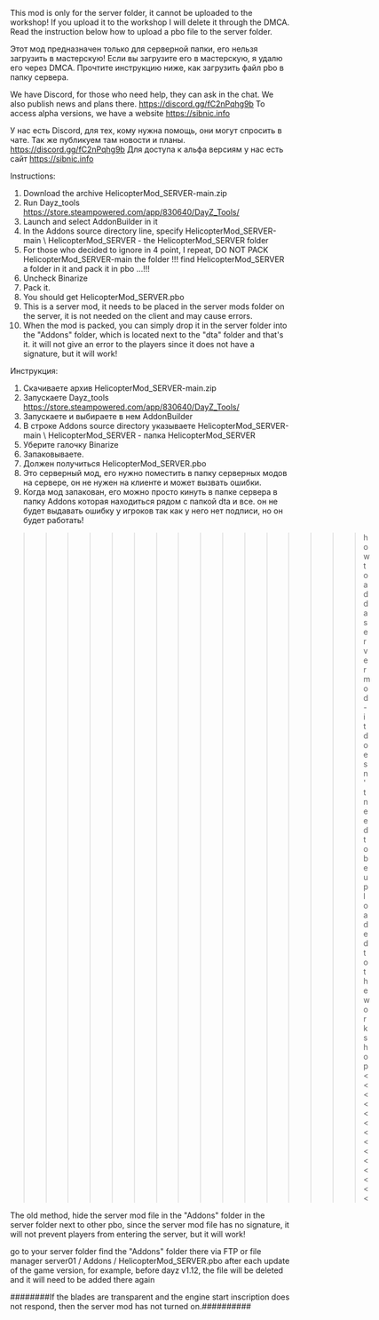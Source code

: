 This mod is only for the server folder, it cannot be uploaded to the workshop!
If you upload it to the workshop I will delete it through the DMCA.
Read the instruction below how to upload a pbo file to the server folder.

Этот мод предназначен только для серверной папки, его нельзя загрузить в мастерскую! Если вы загрузите его в мастерскую, я удалю его через DMCA.
Прочтите инструкцию ниже, как загрузить файл pbo в папку сервера.


We have Discord, for those who need help, they can ask in the chat. We also publish news and plans there.
https://discord.gg/fC2nPqhg9b 
To access alpha versions, we have a website https://sibnic.info

У нас есть Discord, для тех, кому нужна помощь, они могут спросить в чате. Так же публикуем там новости и планы.
https://discord.gg/fC2nPqhg9b 
Для доступа к альфа версиям у нас есть сайт https://sibnic.info



Instructions:
1. Download the archive HelicopterMod_SERVER-main.zip
2. Run Dayz_tools https://store.steampowered.com/app/830640/DayZ_Tools/
3. Launch and select AddonBuilder in it
4. In the Addons source directory line, specify  HelicopterMod_SERVER-main \ HelicopterMod_SERVER - the HelicopterMod_SERVER folder
5. For those who decided to ignore in 4 point, I repeat, DO NOT PACK HelicopterMod_SERVER-main the folder !!! find HelicopterMod_SERVER a folder in it and pack it in pbo ...!!!
6. Uncheck Binarize
7. Pack it.
8. You should get HelicopterMod_SERVER.pbo
9. This is a server mod, it needs to be placed in the server mods folder on the server, it is not needed on the client and may cause errors.
10. When the mod is packed, you can simply drop it in the server folder into the "Addons" folder, which is located next to the "dta" folder and that's it.
it will not give an error to the players since it does not have a signature, but it will work!


Инструкция:
1. Скачиваете архив HelicopterMod_SERVER-main.zip
2. Запускаете Dayz_tools https://store.steampowered.com/app/830640/DayZ_Tools/
3. Запускаете и выбираете в нем AddonBuilder
4. В строке Addons source directory указываете HelicopterMod_SERVER-main \ HelicopterMod_SERVER - папка HelicopterMod_SERVER
5. Уберите галочку Binarize
6. Запаковываете.
7. Должен получиться HelicopterMod_SERVER.pbo
8. Это серверный мод, его нужно поместить в папку серверных модов на сервере, он не нужен на клиенте и может вызвать ошибки.
9. Когда мод запакован, его можно просто кинуть в папке сервера в папку Addons которая находиться рядом с папкой dta и все.
он не будет выдавать ошибку у игроков так как у него нет подписи, но он будет работать!


>>>>>>>>>>>>>>>>how to add a server mod - it doesn't need to be uploaded to the workshop<<<<<<<<<<<<<<

The old method, hide the server mod file in the "Addons" folder in the server folder next to other pbo, since the  server mod file has no signature, it will not prevent players from entering the server, but it will work!

go to your server folder
find the "Addons" folder there
via FTP or file manager
server01 / Addons / HelicopterMod_SERVER.pbo
after each update of the game version, for example, before dayz v1.12, the file will be deleted and it will need to be added there again

########If the blades are transparent and the engine start inscription does not respond, then the server mod has not turned on.##########
